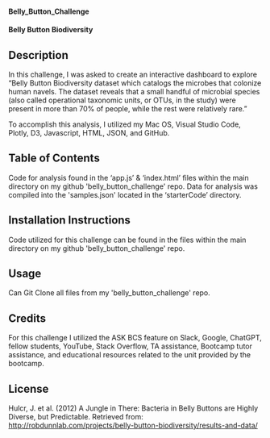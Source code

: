 
#### Belly_Button_Challenge
#### Belly Button Biodiversity

## Description
In this challenge, I was asked to create an interactive dashboard to explore “Belly Button Biodiversity dataset which catalogs the microbes that colonize human navels. The dataset reveals that a small handful of microbial species (also called operational taxonomic units, or OTUs, in the study) were present in more than 70% of people, while the rest were relatively rare.” 

To accomplish this analysis, I utilized my Mac OS, Visual Studio Code, Plotly, D3, Javascript, HTML, JSON, and GitHub.

## Table of Contents
Code for analysis found in the ‘app.js’ & ‘index.html’ files within the main directory on my github 'belly_button_challenge' repo. Data for analysis was compiled into the 'samples.json' located in the ‘starterCode’ directory.

## Installation Instructions
Code utilized for this challenge can be found in the files within the main directory on my github 'belly_button_challenge' repo.

## Usage
Can Git Clone all files from my 'belly_button_challenge' repo.

## Credits
For this challenge I utilized the ASK BCS feature on Slack, Google, ChatGPT, fellow students, YouTube, Stack Overflow, TA assistance, Bootcamp tutor assistance, and educational resources related to the unit provided by the bootcamp.

## License
Hulcr, J. et al. (2012) A Jungle in There: Bacteria in Belly Buttons are Highly Diverse, but Predictable. Retrieved from: http://robdunnlab.com/projects/belly-button-biodiversity/results-and-data/
